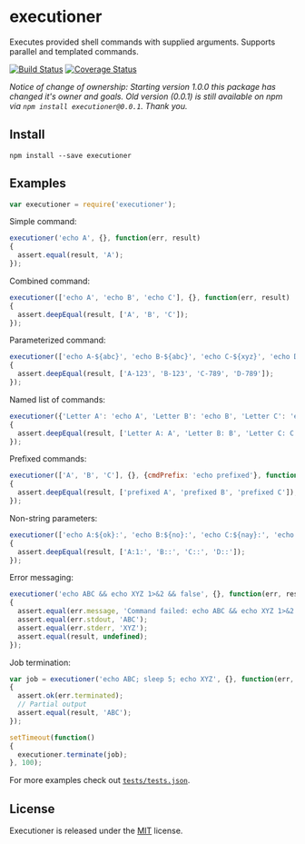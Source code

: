 # executioner

Executes provided shell commands with supplied arguments. Supports parallel and templated commands.

[![Build Status](https://img.shields.io/travis/alexindigo/executioner/master.svg?style=flat-square)](https://travis-ci.org/alexindigo/executioner)
[![Coverage Status](https://img.shields.io/coveralls/alexindigo/executioner/master.svg?style=flat-square)](https://coveralls.io/github/alexindigo/executioner?branch=master)

*Notice of change of ownership: Starting version 1.0.0 this package has changed it's owner and goals. Old version (0.0.1) is still available on npm via `npm install executioner@0.0.1`. Thank you.*

## Install

```
npm install --save executioner
```

## Examples

```javascript
var executioner = require('executioner');
```

Simple command:

```javascript
executioner('echo A', {}, function(err, result)
{
  assert.equal(result, 'A');
});
```

Combined command:

```javascript
executioner(['echo A', 'echo B', 'echo C'], {}, function(err, result)
{
  assert.deepEqual(result, ['A', 'B', 'C']);
});
```

Parameterized command:

```javascript
executioner(['echo A-${abc}', 'echo B-${abc}', 'echo C-${xyz}', 'echo D-${xyz}'], {abc: '123', xyz: '789'}, function(err, result)
{
  assert.deepEqual(result, ['A-123', 'B-123', 'C-789', 'D-789']);
});
```

Named list of commands:

```javascript
executioner({'Letter A': 'echo A', 'Letter B': 'echo B', 'Letter C': 'echo C'}, {}, function(err, result)
{
  assert.deepEqual(result, ['Letter A: A', 'Letter B: B', 'Letter C: C']);
});
```

Prefixed commands:

```javascript
executioner(['A', 'B', 'C'], {}, {cmdPrefix: 'echo prefixed'}, function(err, result)
{
  assert.deepEqual(result, ['prefixed A', 'prefixed B', 'prefixed C']);
});
```

Non-string parameters:

```javascript
executioner(['echo A:${ok}:', 'echo B:${no}:', 'echo C:${nay}:', 'echo D:${never}:'], {ok: true, no: false, nay: null, never: undefined}, function(err, result)
{
  assert.deepEqual(result, ['A:1:', 'B::', 'C::', 'D::']);
});
```

Error messaging:

```javascript
executioner('echo ABC && echo XYZ 1>&2 && false', {}, function(err, result)
{
  assert.equal(err.message, 'Command failed: echo ABC && echo XYZ 1>&2 && false\nXYZ');
  assert.equal(err.stdout, 'ABC');
  assert.equal(err.stderr, 'XYZ');
  assert.equal(result, undefined);
});
```

Job termination:

```javascript
var job = executioner('echo ABC; sleep 5; echo XYZ', {}, function(err, result)
{
  assert.ok(err.terminated);
  // Partial output
  assert.equal(result, 'ABC');
});

setTimeout(function()
{
  executioner.terminate(job);
}, 100);
```

For more examples check out [`tests/tests.json`](tests/tests.json).

## License

Executioner is released under the [MIT](LICENSE) license.

